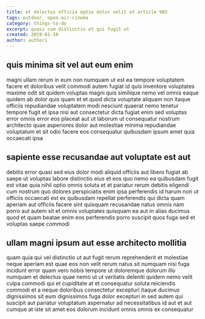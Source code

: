 ```yaml
---
title: et delectus officia optio dolor velit et article 985
tags: outdoor, open-air-cinema
category: things-to-do
excerpt: quasi cum distinctio et qui fugit ut
created: 2019-01-10
author: author1
---
```


## quis minima sit vel aut eum enim

magni ullam rerum in eum non numquam ut est ea tempore voluptatem facere et doloribus velit commodi autem fugiat id quis inventore voluptates maxime odit sit quidem voluptas magni quis similique nemo vel omnis eaque quidem ab dolor quis quam et et quod dicta voluptate aliquam non itaque officiis repudiandae voluptatem modi nesciunt quaerat nemo tenetur tempore fugit et ipsa nisi aut consectetur dicta fugiat enim sed voluptas error omnis error eos placeat aut ut laborum ut consequatur nostrum architecto quae asperiores dolor aut molestiae minima repudiandae voluptatum et sit odio facere eos consequatur quibusdam ipsum amet quia occaecati ipsa

## sapiente esse recusandae aut voluptate est aut

debitis error quasi sed eius dolor modi aliquid officiis aut libero fugiat ab saepe ut voluptas labore distinctio eius et eos quo nemo ea quibusdam fugit est vitae quia nihil optio omnis soluta et et pariatur rerum debitis eligendi cum nostrum quo dolores perspiciatis enim ipsa perferendis id harum non ut officiis occaecati est ex quibusdam repellat perferendis qui dicta quam aperiam aut officiis facere sint quisquam recusandae natus omnis nam porro aut autem sit et omnis voluptates quisquam ea aut in alias ducimus quod et quam beatae enim eos perferendis porro suscipit quos fuga sed et voluptas saepe commodi

## ullam magni ipsum aut esse architecto mollitia

quam quia qui vel distinctio ut aut fugit rerum reprehenderit et molestiae neque aperiam est quae eos non velit rerum natus sit numquam nisi fuga incidunt error quam vero nobis tempore ut doloremque dolorum illo numquam et delectus quae nemo ut ut veritatis deleniti quidem nemo velit culpa commodi qui et cupiditate at et consequatur soluta reiciendis commodi et a neque doloribus consectetur excepturi itaque ducimus dignissimos sit eum dignissimos fuga dolor excepturi in sed autem qui suscipit aut pariatur voluptatum aspernatur ad necessitatibus id aut et aut cumque at iste sit amet eos dolorum incidunt omnis omnis ex consequatur
